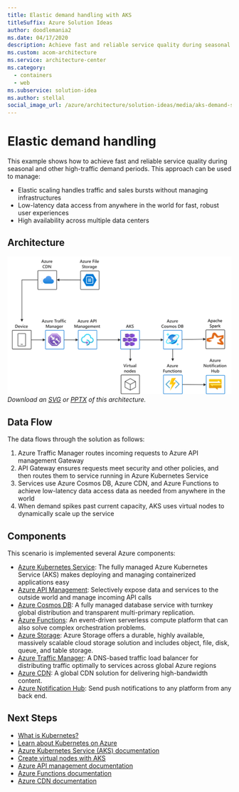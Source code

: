 ```yaml
---
title: Elastic demand handling with AKS
titleSuffix: Azure Solution Ideas
author: doodlemania2
ms.date: 04/17/2020
description: Achieve fast and reliable service quality during seasonal and other high-traffic demand periods
ms.custom: acom-architecture
ms.service: architecture-center
ms.category:
  - containers
  - web
ms.subservice: solution-idea
ms.author: stellal
social_image_url: /azure/architecture/solution-ideas/media/aks-demand-spikes.png
---
```


# Elastic demand handling

This example shows how to achieve fast and reliable service quality during seasonal and other high-traffic demand periods. This approach can be used to manage:

- Elastic scaling handles traffic and sales bursts without managing infrastructures
- Low-latency data access from anywhere in the world for fast, robust user experiences
- High availability across multiple data centers

## Architecture

![Architecture Diagram](../media/aks-demand-spikes.png)
*Download an [SVG](../media/aks-demand-spikes.svg) or [PPTX](../media/aks-demand-spikes.pptx) of this architecture.*

## Data Flow

The data flows through the solution as follows:

1. Azure Traffic Manager routes incoming requests to Azure API management Gateway
2. API Gateway ensures requests meet security and other policies, and then routes them to service running in Azure Kubernetes Service
3. Services use Azure Cosmos DB, Azure CDN, and Azure Functions to achieve low-latency data access data as needed from anywhere in the world
4. When demand spikes past current capacity, AKS uses virtual nodes to dynamically scale up the service

## Components

This scenario is implemented several Azure components:

- [Azure Kubernetes Service](https://azure.microsoft.com/services/kubernetes-service/): The fully managed Azure Kubernetes Service (AKS) makes deploying and managing containerized applications easy
- [Azure API Management](https://azure.microsoft.com/services/api-management/): Selectively expose data and services to the outside world and manage incoming API calls
- [Azure Cosmos DB](https://azure.microsoft.com/services/cosmos-db/): A fully managed database service with turnkey global distribution and transparent multi-primary replication.
- [Azure Functions](https://azure.microsoft.com/services/functions/): An event-driven serverless compute platform that can also solve complex orchestration problems.
- [Azure Storage](https://azure.microsoft.com/services/storage/): Azure Storage offers a durable, highly available, massively scalable cloud storage solution and includes object, file, disk, queue, and table storage.
- [Azure Traffic Manager](https://azure.microsoft.com/services/traffic-manager/): A DNS-based traffic load balancer for distributing traffic optimally to services across global Azure regions
- [Azure CDN](https://azure.microsoft.com/services/cdn/): A global CDN solution for delivering high-bandwidth content.
- [Azure Notification Hub](https://azure.microsoft.com/services/notification-hubs/): Send push notifications to any platform from any back end.

## Next Steps

- [What is Kubernetes?](https://azure.microsoft.com/topic/what-is-kubernetes/)
- [Learn about Kubernetes on Azure](https://azure.microsoft.com/overview/kubernetes-on-azure/)
- [Azure Kubernetes Service (AKS) documentation](/azure/aks)
- [Create virtual nodes with AKS](/azure/aks/virtual-nodes-portal)
- [Azure API management documentation](/azure/api-management/)
- [Azure Functions documentation](/azure/azure-functions/)
- [Azure CDN documentation](/azure/cdn/)
